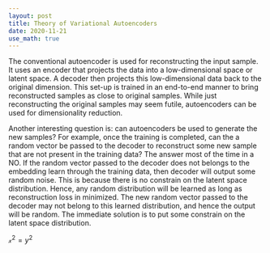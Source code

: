 ```yaml
---
layout: post
title: Theory of Variational Autoencoders
date: 2020-11-21
use_math: true
---
```

The conventional autoencoder is used for reconstructing the input sample. It uses an encoder that projects the data into a low-dimensional space or latent space. A decoder then projects this low-dimensional data back to the original dimension. This set-up is trained in an end-to-end manner to bring reconstructed samples as close to original samples. While just reconstructing the original samples may seem futile, autoencoders can be used for dimensionality reduction. 

Another interesting question is: can autoencoders be used to generate the new samples? For example, once the training is completed, can the a random vector be passed to the decoder to reconstruct some new sample that are not present in the training data? The answer most of the time in a NO. If the random vector passed to the decoder does not belongs to the embedding learn through the training data, then decoder will output some random noise. This is because there is no constrain on the latent space distribution. Hence, any random distribution will be learned as long as reconstruction loss in minimized. The new random vector passed to the decoder may not belong to this learned distribution, and hence the output will be random. The immediate solution is to put some constrain on the latent space distribution. 

$\mathcal{x}^2=y^2$
